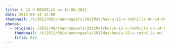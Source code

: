 ```yaml
---
title: U 12 V REDHILLS on 14-08-2012
date: 2012-08-14 12:00
thumbnail: /t/2012/08/shannongaels/2012Matches/u-12-v-redhills-on-14-08-2012/022.jpg
photos:
  - original: /2012/08/shannongaels/2012Matches/u-12-v-redhills-on-14-08-2012/022.jpg
    thumbnail: /t/2012/08/shannongaels/2012Matches/u-12-v-redhills-on-14-08-2012/022.jpg
    title: 022
---
```

